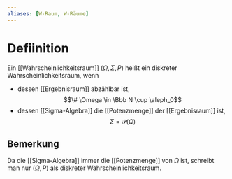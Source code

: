 ```yaml
---
aliases: [W-Raum, W-Räume]
---
```

# Defiinition
Ein [[Wahrscheinlichkeitsraum]] $(\Omega, \Sigma, P)$ heißt ein diskreter Wahrscheinlichkeitsraum, wenn
- dessen [[Ergebnisraum]] abzählbar ist,$$\# \Omega \in \Bbb N \cup \aleph_0$$
- dessen [[Sigma-Algebra]] die [[Potenzmenge]] der [[Ergebnisraum]] ist, $$\Sigma = \mathcal P(\Omega)$$
## Bemerkung
Da die [[Sigma-Algebra]] immer die [[Potenzmenge]] von $\Omega$ ist, schreibt man nur $(\Omega, P)$ als diskreter Wahrscheinlichkeitsraum.